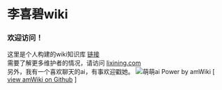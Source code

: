 # 李喜碧wiki

### 欢迎访问！
这里是个人构建的wiki知识库  [链接](http://wiki.lixining.com)  
需要了解更多维护者的情况，请访问 [lixining.com](http://lixining.com)  
另外，我有一个喜欢聊天的ai，有事欢迎戳她。
![萌萌ai](http://wx4.sinaimg.cn/mw690/62e8e742gy1fdanqxtm6qj20fa0js0wb.jpg)
Power by amWiki
[ [view amWiki on Github](https://github.com/TevinLi/amWiki) ]
